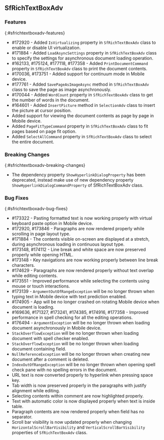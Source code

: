 ## SfRichTextBoxAdv

### Features
{:#sfrichtextboxadv-features}
* \#172920 - Added `IsVirtualizing` property in `SfRichTextBoxAdv` class to enable or disable UI virtualization.
* \#171884 - Added `LoadAsyncSettings` property in `SfRichTextBoxAdv` class to specify the settings for asynchronous document loading operation.
* \#162133, \#175124, \#177118, \#177358 - Added `PrintDocumentCommand` property in `SfRichTextBoxAdv` class to print the document contents.
* \#170036, \#173751 - Added support for continuum mode in Mobile device.
* \#177761 - Added `SavePageAsImageAsync` method in `SfRichTextBoxAdv` class to save the page as image asynchronously.
* \#170044 - Added `WordCount` property in `SfRichTextBoxAdv` class to get the number of words in the document.
* \#164601 - Added `InsertPicture` method in `SelectionAdv` class to insert the picture at cursor position.
* Added support for viewing the document contents as page by page in Mobile device.
* Added `PageFitTypeCommand` property in `SfRichTextBoxAdv` class to fit pages based on page fit option.
* Added `SelectAllCommand` property in `SfRichTextBoxAdv` class to select the entire document.

### Breaking Changes
{:#sfrichtextboxadv-breaking-changes}
* The dependency property `ShowHyperlinkDialogProperty` has been deprecated, instead make use of new dependency property `ShowHyperlinkDialogCommandProperty` of SfRichTextBoxAdv class.

### Bug Fixes
{:#sfrichtextboxadv-bug-fixes}
* \#173322 - Pasting formatted text is now working properly with virtual keyboard paste option in Mobile device.
* \#172920, \#173846 - Paragraphs are now rendered properly while scrolling in page layout type.
* \#171884 - The contents visible on-screen are displayed at a stretch, during asynchronous loading in continuous layout type.
* \#173148, \#174112 - Line break and white space are now preserved properly while opening HTML.
* \#173148 - Key navigations are now working properly between line break characters.
* \#174629 - Paragraphs are now rendered properly without text overlap while editing contents.
* \#173551 - Improved performance while selecting the contents using mouse or touch interactions.
* \#173139 - `ArgumentOutOfRangeException` will be no longer thrown when typing text in Mobile device with text prediction enabled.
* \#174905 - App will be no longer crashed on rotating Mobile device when document is loading.
* \#169636, \#171327, \#173241, \#174385, \#174916, \#177358 - Improved performance in spell checking for all the editing operations.
* \#176494 - `ArgumentException` will be no longer thrown when loading document asynchronously in Mobile device.
* `StackOverflowException` will be no longer thrown when loading document with spell checker enabled.
* `StackOverflowException` will be no longer thrown when loading document containing field.
* `NullReferenceException` will be no longer thrown when creating new document after a comment is deleted.
* `IndexOutOfRangeException` will be no longer thrown when opening spell check pane with no spelling errors in the document.
* URL text is now converted properly to hyperlink when pressing space key.
* Tab width is now preserved properly in the paragraphs with justify alignment while editing.
* Selecting contents within comment are now highlighted properly.
* Text with automatic color is now displayed properly when text is inside table.
* Paragraph contents are now rendered properly when field has no separator.
* Scroll bar visibility is now updated properly when changing `HorizontalScrollBarVisibility` and `VerticalScrollBarVisibility` properties of `SfRichTextBoxAdv` class.